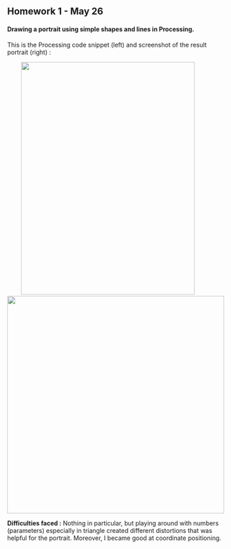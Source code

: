 ## Homework 1 - May 26

#### Drawing a portrait using simple shapes and lines in Processing. 

This is the Processing code snippet (left) and screenshot of the result portrait (right) :

&nbsp;&nbsp;&nbsp;&nbsp;&nbsp;&nbsp;&nbsp;&nbsp;<img src="https://github.com/ronit-singh/Intro_to_IM/blob/main/May%2026/CodeSnippet.jpg" width="400" height="535">&nbsp;&nbsp;&nbsp;&nbsp;&nbsp;&nbsp;<img src="https://github.com/ronit-singh/Intro_to_IM/blob/main/May%2026/Screenshot.jpg" width="500">

**Difficulties faced :** Nothing in particular, but playing around with numbers (parameters) especially in triangle created different distortions that was helpful for the portrait. Moreover, I became good at coordinate positioning.

